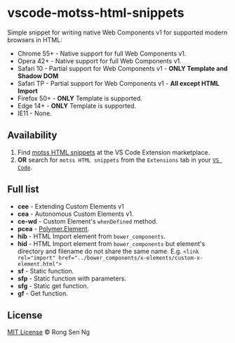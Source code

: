 # vscode-motss-html-snippets

Simple snippet for writing native Web Components v1 for supported modern browsers in HTML:

- Chrome 55+ - Native support for full Web Components v1.
- Opera 42+ - Native support for full Web Components v1.
- Safari 10 - Partial support for Web Components v1 - __ONLY Template and Shadow DOM__
- Safari TP - Partial support for Web Components v1 - __All except HTML Import__
- Firefox 50+ - __ONLY__ Template is supported.
- Edge 14+ - __ONLY__ Template is supported.
- IE11 - None.

## Availability

1. Find [motss HTML snippets](https://marketplace.visualstudio.com/items?itemName=motss.motss-html-snippets) at the VS Code Extension marketplace.
1. __OR__ search for `motss HTML snippets` from the `Extensions` tab in your [`VS Code`](https://code.visualstudio.com/).

## Full list

- __cee__ - Extending Custom Elements v1
- __cea__ - Autonomous Custom Elements v1.
- __ce-wd__ - Custom Element's `whenDefined` method.
- __pcea__ - [Polymer.Element](https://www.polymer-project.org/2.0/docs/api/elements/Polymer.Element).
- __hib__ - HTML Import element from `bower_components`.
- __hid__ - HTML Import element from `bower_components` but element's directory and filename do not share the same name. E.g. `<link rel="import" href="../bower_components/x-elements/custom-x-element.html">`
- __sf__ - Static function.
- __sfp__ - Static function with parameters.
- __sfg__ - Static get function.
- __gf__ - Get function.

## License

[MIT License](http://motss.mit-license.org/) © Rong Sen Ng
